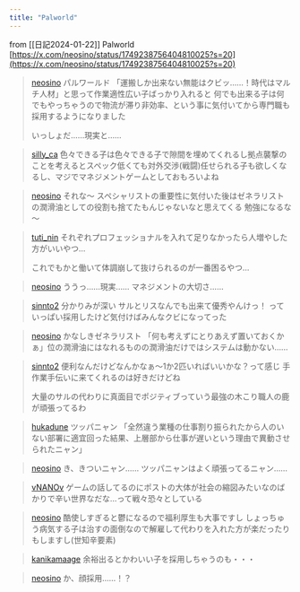 ```yaml
---
title: "Palworld"
---
```


from [[日記2024-01-22]]
Palworld
[https://x.com/neosino/status/1749238756404810025?s=20](https://x.com/neosino/status/1749238756404810025?s=20)

> [neosino](https://twitter.com/neosino/status/1749238756404810025) パルワールド
>  「運搬しか出来ない無能はクビッ……！時代はマルチ人材」と思って作業適性広い子ばっかり入れると
>  何でも出来る子は何でもやっちゃうので物流が滞り非効率、という事に気付いてから専門職も採用するようになりました
>
>  いっしょだ……現実と……

> [silly_ca](https://twitter.com/silly_ca/status/1749276283937476948) 色々できる子は色々できる子で隙間を埋めてくれるし拠点襲撃のことを考えるとスペック低くても対外交渉(戦闘)任せられる子も欲しくなるし、マジでマネジメントゲームとしておもろいよね

> [neosino](https://twitter.com/neosino/status/1749280350906540472) それな～
>  スペシャリストの重要性に気付いた後はゼネラリストの潤滑油としての役割も捨てたもんじゃないなと思えてくる
>  勉強になるな～

> [tuti_nin](https://twitter.com/tuti_nin/status/1749241540990677178) それぞれプロフェッショナルを入れて足りなかったら人増やした方がいいやつ…
>
>  これでもかと働いて体調崩して抜けられるのが一番困るやつ…

> [neosino](https://twitter.com/neosino/status/1749242114624626999) ううっ……現実……
>  マネジメントの大切さ……

> [sinnto2](https://twitter.com/sinnto2/status/1749286549530042720) 分かりみが深い
>  サルとリスなんでも出来て優秀やんけっ！
>  っていっぱい採用したけど気付けばみんなクビになってった

> [neosino](https://twitter.com/neosino/status/1749287128717254764) かなしきゼネラリスト
>  「何も考えずにとりあえず置いておくかぁ」位の潤滑油にはなれるものの潤滑油だけではシステムは動かない……

> [sinnto2](https://twitter.com/sinnto2/status/1749291262694567963) 便利なんだけどなんかなぁ〜1か2匹いればいいかな？って感じ
>  手作業手伝いに来てくれるのは好きだけどね
>
>  大量のサルの代わりに真面目でポジティブっていう最強の木こり職人の鹿が頑張ってるわ

> [hukadune](https://twitter.com/hukadune/status/1749350712080044413) ツッパニャン
>  「全然違う業種の仕事割り振られたから人のいない部署に適宜回った結果、上層部から仕事が遅いという理由で異動させられたニャン」

> [neosino](https://twitter.com/neosino/status/1749352151439274339) き、きついニャン……
>  ツッパニャンはよく頑張ってるニャン……

> [vNANOv](https://twitter.com/vNANOv/status/1749307953746964581) ゲームの話してるのにポストの大体が社会の縮図みたいなのばかりで辛い世界なだな…って戦々恐々としている

> [neosino](https://twitter.com/neosino/status/1749308625385087423) 酷使しすぎると鬱になるので福利厚生も大事ですし
>  しょっちゅう病気する子は治すの面倒なので解雇して代わりを入れた方が楽だったりもしますし(世知辛要素)

> [kanikamaage](https://twitter.com/kanikamaage/status/1749449433216147855) 余裕出るとかわいい子を採用しちゃうのも・・・

> [neosino](https://twitter.com/neosino/status/1749458311089627220) か、顔採用……！？

